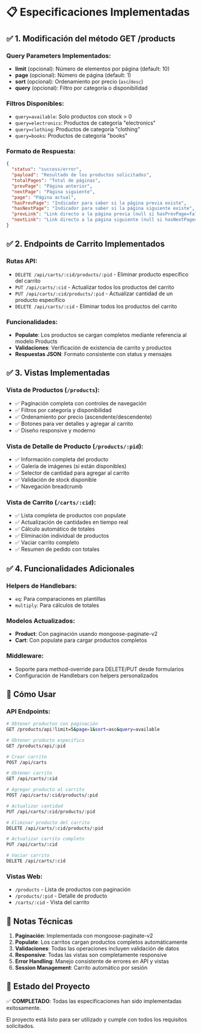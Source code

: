 # 📋 Especificaciones Implementadas

## ✅ 1. Modificación del método GET /products

### Query Parameters Implementados:
- **limit** (opcional): Número de elementos por página (default: 10)
- **page** (opcional): Número de página (default: 1)  
- **sort** (opcional): Ordenamiento por precio (`asc`/`desc`)
- **query** (opcional): Filtro por categoría o disponibilidad

### Filtros Disponibles:
- `query=available`: Solo productos con stock > 0
- `query=electronics`: Productos de categoría "electronics"
- `query=clothing`: Productos de categoría "clothing"
- `query=books`: Productos de categoría "books"

### Formato de Respuesta:
```json
{
  "status": "success/error",
  "payload": "Resultado de los productos solicitados",
  "totalPages": "Total de páginas",
  "prevPage": "Página anterior",
  "nextPage": "Página siguiente", 
  "page": "Página actual",
  "hasPrevPage": "Indicador para saber si la página previa existe",
  "hasNextPage": "Indicador para saber si la página siguiente existe",
  "prevLink": "Link directo a la página previa (null si hasPrevPage=false)",
  "nextLink": "Link directo a la página siguiente (null si hasNextPage=false)"
}
```

## ✅ 2. Endpoints de Carrito Implementados

### Rutas API:
- `DELETE /api/carts/:cid/products/:pid` - Eliminar producto específico del carrito
- `PUT /api/carts/:cid` - Actualizar todos los productos del carrito
- `PUT /api/carts/:cid/products/:pid` - Actualizar cantidad de un producto específico
- `DELETE /api/carts/:cid` - Eliminar todos los productos del carrito

### Funcionalidades:
- **Populate**: Los productos se cargan completos mediante referencia al modelo Products
- **Validaciones**: Verificación de existencia de carrito y productos
- **Respuestas JSON**: Formato consistente con status y mensajes

## ✅ 3. Vistas Implementadas

### Vista de Productos (`/products`):
- ✅ Paginación completa con controles de navegación
- ✅ Filtros por categoría y disponibilidad
- ✅ Ordenamiento por precio (ascendente/descendente)
- ✅ Botones para ver detalles y agregar al carrito
- ✅ Diseño responsive y moderno

### Vista de Detalle de Producto (`/products/:pid`):
- ✅ Información completa del producto
- ✅ Galería de imágenes (si están disponibles)
- ✅ Selector de cantidad para agregar al carrito
- ✅ Validación de stock disponible
- ✅ Navegación breadcrumb

### Vista de Carrito (`/carts/:cid`):
- ✅ Lista completa de productos con populate
- ✅ Actualización de cantidades en tiempo real
- ✅ Cálculo automático de totales
- ✅ Eliminación individual de productos
- ✅ Vaciar carrito completo
- ✅ Resumen de pedido con totales

## ✅ 4. Funcionalidades Adicionales

### Helpers de Handlebars:
- `eq`: Para comparaciones en plantillas
- `multiply`: Para cálculos de totales

### Modelos Actualizados:
- **Product**: Con paginación usando mongoose-paginate-v2
- **Cart**: Con populate para cargar productos completos

### Middleware:
- Soporte para method-override para DELETE/PUT desde formularios
- Configuración de Handlebars con helpers personalizados

## 🚀 Cómo Usar

### API Endpoints:
```bash
# Obtener productos con paginación
GET /products/api?limit=5&page=1&sort=asc&query=available

# Obtener producto específico
GET /products/api/:pid

# Crear carrito
POST /api/carts

# Obtener carrito
GET /api/carts/:cid

# Agregar producto al carrito
POST /api/carts/:cid/products/:pid

# Actualizar cantidad
PUT /api/carts/:cid/products/:pid

# Eliminar producto del carrito
DELETE /api/carts/:cid/products/:pid

# Actualizar carrito completo
PUT /api/carts/:cid

# Vaciar carrito
DELETE /api/carts/:cid
```

### Vistas Web:
- `/products` - Lista de productos con paginación
- `/products/:pid` - Detalle de producto
- `/carts/:cid` - Vista del carrito

## 📝 Notas Técnicas

1. **Paginación**: Implementada con mongoose-paginate-v2
2. **Populate**: Los carritos cargan productos completos automáticamente
3. **Validaciones**: Todas las operaciones incluyen validación de datos
4. **Responsive**: Todas las vistas son completamente responsive
5. **Error Handling**: Manejo consistente de errores en API y vistas
6. **Session Management**: Carrito automático por sesión

## 🎯 Estado del Proyecto

✅ **COMPLETADO**: Todas las especificaciones han sido implementadas exitosamente.

El proyecto está listo para ser utilizado y cumple con todos los requisitos solicitados.
